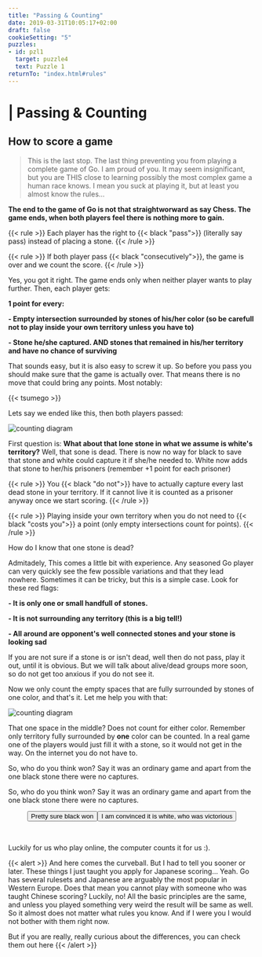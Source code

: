 ```yaml
---
title: "Passing & Counting"
date: 2019-03-31T10:05:17+02:00
draft: false
cookieSetting: "5"
puzzles:
- id: pzl1
  target: puzzle4
  text: Puzzle 1
returnTo: "index.html#rules"
---
```


# | Passing & Counting
## How to score a game

> This is the last stop. The last thing preventing you from playing a complete game of Go. I am proud of you. It may seem insignificant, but you are THIS close to learning possibly the most complex game a human race knows. I mean you suck at playing it, but at least you almost know the rules...

**The end to the game of Go is not that straightworward as say Chess. The game ends, when both players feel there is nothing more to gain.**

{{< rule >}}
	Each player has the right to {{< black "pass">}} (literally say pass) instead of placing a stone.
{{< /rule >}}

{{< rule >}}
If both player pass {{< black "consecutively">}}, the game is over and we count the score.
{{< /rule >}}

Yes, you got it right. The game ends only when neither player wants to play further. Then, each player gets: 

**1 point for every:**

**- Empty intersection surrounded by stones of his/her color (so be carefull not to play inside your own territory unless you have to)**

**- Stone he/she captured. AND stones that remained in his/her territory and have no chance of surviving**

That sounds easy, but it is also easy to screw it up. So before you pass you should make sure that the game is actually over. That means there is no move that could bring any points. Most notably: 

{{< tsumego >}}

 Lets say we ended like this, then both players passed:

![counting diagram](/images/counting.jpg)

First question is: **What about that lone stone in what we assume is white's territory?** Well, that sone is dead. There is now no way for black to save that stone and white could capture it if she/he needed to. White now adds that stone to her/his prisoners (remember +1 point for each prisoner)

{{< rule >}}
You {{< black "do not">}} have to actually capture every last dead stone in your territory. If it cannot live it is counted as a prisoner anyway once we start scoring.
{{< /rule >}}

{{< rule >}}
Playing inside your own territory when you do not need to {{< black "costs you">}} a point (only empty intersections count for points).
{{< /rule >}}

How do I know that one stone is dead?

Admitadely, This comes a little bit with experience. Any seasoned Go player can very quickly see the few possible variations and that they lead nowhere. Sometimes it can be tricky, but this is a simple case. Look for these red flags:

**- It is only one or small handfull of stones.**

**- It is not surrounding any territory (this is a big tell!)**

**- All around are opponent's well connected stones and your stone is looking sad**

If you are not sure if a stone is or isn't dead, well then do not pass, play it out, until it is obvious. But we will talk about alive/dead groups more soon, so do not get too anxious if you do not see it.

Now we only count the empty spaces that are fully surrounded by stones of one color, and that's it.
Let me help you with that:

![counting diagram](/images/counting2.jpg)

That one space in the middle? Does not count for either color. Remember only territory fully surrounded by **one** color can be counted. In a real game one of the players would just fill it with a stone, so it would not get in the way. On the internet you do not have to.

So, who do you think won? Say it was an ordinary game and apart from the one black stone there were no captures.

So, who do you think won? Say it was an ordinary game and apart from the one black stone there were no captures.<br> <center><button onclick="guess('counting', 'counting3', '2')" class="bttn" id="btn1">Pretty sure black won</button><button class="bttn" onclick="guess('counting2', 'counting4', '1')" id="btn2">I am convinced it is white, who was victorious</button></center>
<div id="counting" style="display: none;"><b>Wrong, tricked you (shame on me)! You were not reading carefully! Remember komi? White always gets extra points to compensate black's first move (5,5 points on 9x9 board). <br><br> Black has 29 points of territory. White has 24 points of territory +1 capture +5,5 komi. White wins.</b></div>
<div id="counting2" style="display: none;"><b>Very nice! You make me proud! You remembered komi? White always gets extra points to compensate black's first move (5,5 points on 9x9 board).<br><br> Black has 29 points of territory. White has 24 points of territory +1 capture +5,5 komi. White wins.</b></div>
<div id="counting3" style="display: none;"><b>What? You already did this! how can you fail it now? You do know the concept of 50/50, right? :P</b></div>
<div id="counting4" style="display: none;"><b>Well, yeah, was it easier this time? :P</b></div><br>

Luckily for us who play online, the computer counts it for us :).

{{< alert >}}
And here comes the curveball. But I had to tell you sooner or later. These things I just taught you apply for Japanese scoring... Yeah. Go has several rulesets and Japanese are arguably the most popular in Western Europe. Does that mean you cannot play with someone who was taught Chinese scoring? Luckily, no! All the basic principles are the same, and unless you played something very weird the result will be same as well. So it almost does not matter what rules you know. And if I were you I would not bother with them right now.

But if you are really, really curious about the differences, you can check them out here
{{< /alert >}}
